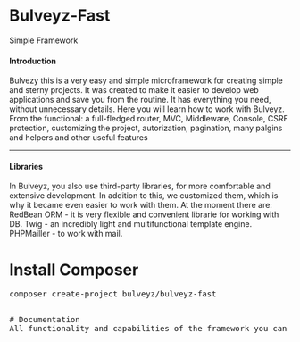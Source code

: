 # Bulveyz-Fast
Simple Framework

<h4>Introduction</h4>
Bulvezy this is a very easy and simple microframework for creating simple and sterny projects. It was created to make it easier to develop web applications and save you from the routine. It has everything you need, without unnecessary details. Here you will learn how to work with Bulveyz. 
From the functional: a full-fledged router, MVC, Middleware, Console, CSRF protection, customizing the project, autorization, pagination, many palgins and helpers and other useful features
<hr>
<h4>Libraries</h4>
In Bulveyz, you also use third-party libraries, for more comfortable and extensive development. In addition to this, we customized them, which is why it became even easier to work with them. At the moment there are: 
RedBean ORM - it is very flexible and convenient librarie for working with DB. 
Twig - an incredibly light and multifunctional template engine. 
PHPMailler - to work with mail.

# Install Composer
<pre>composer create-project bulveyz/bulveyz-fast<pre>

# Documentation 
All functionality and capabilities of the framework you can study on <a href='http://bulveyz-fast.ml/introduction'>Bulvey-fast Documentation</a>
